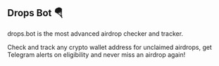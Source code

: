 ## Drops Bot 🪂
drops.bot is the most advanced airdrop checker and tracker.

Check and track any crypto wallet address for unclaimed airdrops, get Telegram alerts on eligibility and never miss an airdrop again!


<!--
**AirdropHuntFun/airdrophuntfun** is a ✨ _special_ ✨ repository because its `README.md` (this file) appears on your GitHub profile.

Here are some ideas to get you started:

- 🔭 I’m currently working on ...
- 🌱 I’m currently learning ...
- 👯 I’m looking to collaborate on ...
- 🤔 I’m looking for help with ...
- 💬 Ask me about ...
- 📫 How to reach me: ...
- 😄 Pronouns: ...
- ⚡ Fun fact: ...
-->
